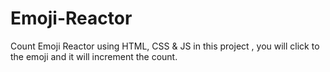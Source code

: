 # Emoji-Reactor
Count Emoji Reactor using HTML, CSS &amp; JS
in this project , you will click to the emoji and it will increment the count.
